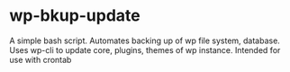 # wp-bkup-update
A simple bash script. Automates backing up of wp file system, database. Uses wp-cli to update core, plugins, themes of wp instance. Intended for use with crontab
